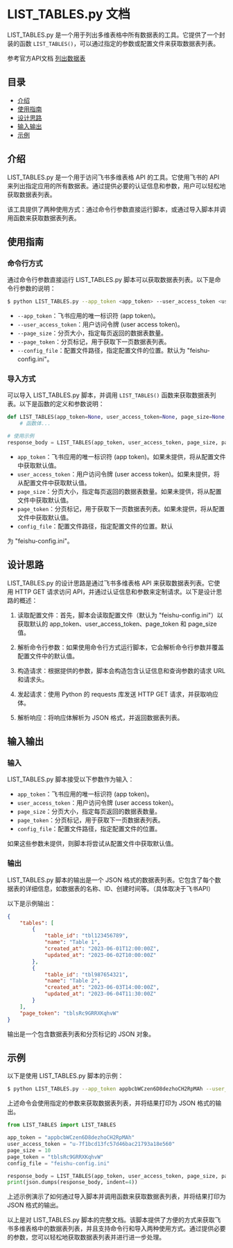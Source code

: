 # LIST_TABLES.py 文档

LIST_TABLES.py 是一个用于列出多维表格中所有数据表的工具。它提供了一个封装的函数 `LIST_TABLES()`，可以通过指定的参数或配置文件来获取数据表列表。

参考官方API文档 [列出数据表](https://open.feishu.cn/document/server-docs/docs/bitable-v1/app-table/list#9dab04c2)


## 目录

- [介绍](#介绍)
- [使用指南](#使用指南)
- [设计思路](#设计思路)
- [输入输出](#输入输出)
- [示例](#示例)

## 介绍

LIST_TABLES.py 是一个用于访问飞书多维表格 API 的工具。它使用飞书的 API 来列出指定应用的所有数据表。通过提供必要的认证信息和参数，用户可以轻松地获取数据表列表。

该工具提供了两种使用方式：通过命令行参数直接运行脚本，或通过导入脚本并调用函数来获取数据表列表。

## 使用指南

### 命令行方式

通过命令行参数直接运行 LIST_TABLES.py 脚本可以获取数据表列表。以下是命令行参数的说明：

```bash
$ python LIST_TABLES.py --app_token <app_token> --user_access_token <user_access_token> --page_size <page_size> --page_token <page_token> --config_file <config_file_path>
```

- `--app_token`：飞书应用的唯一标识符 (app token)。
- `--user_access_token`：用户访问令牌 (user access token)。
- `--page_size`：分页大小，指定每页返回的数据表数量。
- `--page_token`：分页标记，用于获取下一页数据表列表。
- `--config_file`：配置文件路径，指定配置文件的位置。默认为 "feishu-config.ini"。

### 导入方式

可以导入 LIST_TABLES.py 脚本，并调用 `LIST_TABLES()` 函数来获取数据表列表。以下是函数的定义和参数说明：

```python
def LIST_TABLES(app_token=None, user_access_token=None, page_size=None, page_token=None, config_file=None):
    # 函数体...

# 使用示例
response_body = LIST_TABLES(app_token, user_access_token, page_size, page_token, config_file)
```

- `app_token`：飞书应用的唯一标识符 (app token)。如果未提供，将从配置文件中获取默认值。
- `user_access_token`：用户访问令牌 (user access token)。如果未提供，将从配置文件中获取默认值。
- `page_size`：分页大小，指定每页返回的数据表数量。如果未提供，将从配置文件中获取默认值。
- `page_token`：分页标记，用于获取下一页数据表列表。如果未提供，将从配置文件中获取默认值。
- `config_file`：配置文件路径，指定配置文件的位置。默认

为 "feishu-config.ini"。

## 设计思路

LIST_TABLES.py 的设计思路是通过飞书多维表格 API 来获取数据表列表。它使用 HTTP GET 请求访问 API，并通过认证信息和参数来定制请求。以下是设计思路的概述：

1. 读取配置文件：首先，脚本会读取配置文件（默认为 "feishu-config.ini"）以获取默认的 app_token、user_access_token、page_token 和 page_size 值。

2. 解析命令行参数：如果使用命令行方式运行脚本，它会解析命令行参数并覆盖配置文件中的默认值。

3. 构造请求：根据提供的参数，脚本会构造包含认证信息和查询参数的请求 URL 和请求头。

4. 发起请求：使用 Python 的 requests 库发送 HTTP GET 请求，并获取响应体。

5. 解析响应：将响应体解析为 JSON 格式，并返回数据表列表。

## 输入输出

### 输入

LIST_TABLES.py 脚本接受以下参数作为输入：

- `app_token`：飞书应用的唯一标识符 (app token)。
- `user_access_token`：用户访问令牌 (user access token)。
- `page_size`：分页大小，指定每页返回的数据表数量。
- `page_token`：分页标记，用于获取下一页数据表列表。
- `config_file`：配置文件路径，指定配置文件的位置。

如果这些参数未提供，则脚本将尝试从配置文件中获取默认值。

### 输出

LIST_TABLES.py 脚本的输出是一个 JSON 格式的数据表列表。它包含了每个数据表的详细信息，如数据表的名称、ID、创建时间等。（具体取决于飞书API）

以下是示例输出：

```json
{
    "tables": [
        {
            "table_id": "tbl123456789",
            "name": "Table 1",
            "created_at": "2023-06-01T12:00:00Z",
            "updated_at": "2023-06-02T10:00:00Z"
        },
        {
            "table_id": "tbl987654321",
            "name": "Table 2",
            "created_at": "2023-06-03T14:00:00Z",
            "updated_at": "2023-06-04T11:30:00Z"
        }
    ],
    "page_token": "tblsRc9GRRXKqhvW"
}
```

输出是一个包含数据表列表和分页标记的 JSON 对象。

## 示例

以下是使用 LIST_TABLES.py 脚本的示例：

```bash
$ python LIST_TABLES.py --app_token appbcbWCzen6D8dezhoCH2RpMAh --user_access_token u-7f1bcd13fc57d46bac21793a18e560 --page_size 10 --page_token tblsRc9GRRXKqhvW --config_file feishu-config.ini
```

上述命令会使用指定的参数来获取数据表列表，并将结果打印为 JSON 格式的输出。

```python
from LIST_TABLES import LIST_TABLES

app_token = "appbcbWCzen6D8dezhoCH2RpMAh"
user_access_token = "u-7f1bcd13fc57d46bac21793a18e560"
page_size = 10
page_token = "tblsRc9GRRXKqhvW"
config_file = "feishu-config.ini"

response_body = LIST_TABLES(app_token, user_access_token, page_size, page_token, config_file)
print(json.dumps(response_body, indent=4))
```

上述示例演示了如何通过导入脚本并调用函数来获取数据表列表，并将结果打印为 JSON 格式的输出。

以上是对 LIST_TABLES.py 脚本的完整文档。该脚本提供了方便的方式来获取飞书多维表格中的数据表列表，并且支持命令行和导入两种使用方式。通过提供必要的参数，您可以轻松地获取数据表列表并进行进一步处理。